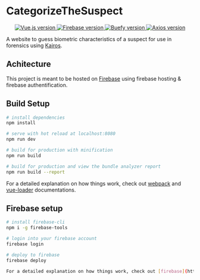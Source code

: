# CategorizeTheSuspect

<p align="center">
  <a href="https://vuejs.org">
    <img src="https://flat.badgen.net/badge/vue.js/2.5.2/green" alt="Vue.js version">
  </a>
  <a href="https://firebase.google.com">
    <img src="https://flat.badgen.net/badge/firebase/7.6.2/orange" alt="Firebase version">
  </a>
  <a href="https://buefy.com">
    <img src="https://flat.badgen.net/badge/buefy/0.8.9/purple" alt="Buefy version">
  </a>
  <a href="https://github.com/axios/axios">
    <img src="https://flat.badgen.net/badge/axios/0.19.1" alt="Axios version">
  </a>
</p>

A website to guess biometric characteristics of a suspect for use in forensics using [Kairos](https://kairos.com).

## Achitecture

This project is meant to be hosted on [Firebase](https://firebase.google.com) using firebase hosting & firebase authentification.

## Build Setup

``` bash
# install dependencies
npm install

# serve with hot reload at localhost:8080
npm run dev

# build for production with minification
npm run build

# build for production and view the bundle analyzer report
npm run build --report
```

For a detailed explanation on how things work, check out [webpack](http://vuejs-templates.github.io/webpack/) and [vue-loader](http://vuejs.github.io/vue-loader) documentations.

## Firebase setup

``` bash
# install firebase-cli
npm i -g firebase-tools

# login into your firebase account
firebase login

# deploy to firebase
firebase deploy

For a detailed explanation on how things work, check out [firebase](https://firebase.google.com/docs/hosting/deploying).
